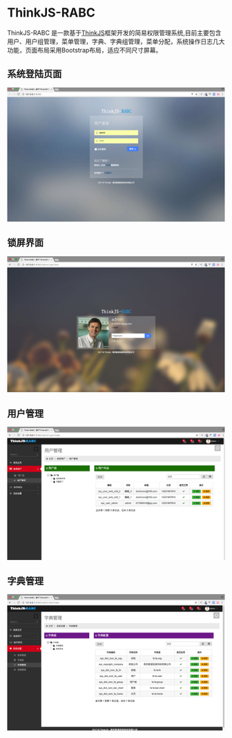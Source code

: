 # ThinkJS-RABC
ThinkJS-RABC 是一款基于[ThinkJS](https://thinkjs.org/)框架开发的简易权限管理系统,目前主要包含用户、用户组管理，菜单管理，字典、字典组管理，菜单分配，系统操作日志几大功能，页面布局采用Bootstrap布局，适应不同尺寸屏幕。
## 系统登陆页面
![login](https://raw.githubusercontent.com/jiangdefu/ThinkJS-RABC/master/www/static/admin/img/login.png)
## 锁屏界面
![lock](https://raw.githubusercontent.com/jiangdefu/ThinkJS-RABC/master/www/static/admin/img/lock.png)
## 用户管理
![user](https://raw.githubusercontent.com/jiangdefu/ThinkJS-RABC/master/www/static/admin/img/user.png)
## 字典管理
![dict](https://raw.githubusercontent.com/jiangdefu/ThinkJS-RABC/master/www/static/admin/img/dict.png)